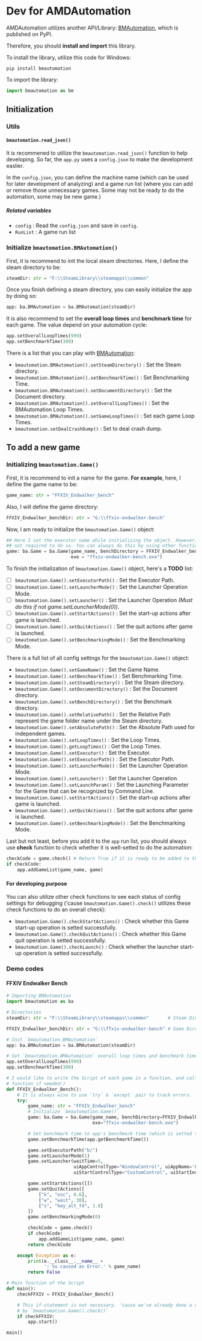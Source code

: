 # Dev for AMDAutomation

AMDAutomation utilizes another API/Library: [BMAutomation]((https://pypi.org/project/bmautomation/)), which is published on PyPI.

Therefore, you should **install and import** this library.

To install the library, utilize this code for Windows:

``` CMD
pip install bmautomation
```

To import the library:

``` Python
import bmautomation as bm
```

## Initialization

### Utils

#### `bmautomation.read_json()`

It is recommened to utilize the `bmautomation.read_json()` function to help developing. So far, the `app.py` uses a `config.json` to make the development easlier.

In the `config.json`, you can define the machine name (which can be used for later development of analyzing) and a game run list (where you can add or remove those unnecessary games. Some may not be ready to do the automation, some may be new game.)

##### Related variables

- `config` : Read the `config.json` and save in `config`.
- `RunList` : A game run list

### Initialize `bmautomation.BMAutomation()`

First, it is recommend to init the local steam directories. Here, I define the steam directory to be:

``` Python
steamDir: str = "F:\\SteamLibrary\\steamapps\\common"
```

Once you finish defining a steam directory, you can easily initialize the app by doing so:

``` Python
app: ba.BMAutomation = ba.BMAutomation(steamDir)
```

It is also recommend to set the **overall loop times** and **benchmark time** for each game. The value depend on your automation cycle:

``` Python
app.setOverallLoopTimes(999)
app.setBenchmarkTime(300)
```

There is a list that you can play with [BMAutomation]((https://pypi.org/project/bmautomation/)):

- `bmautomation.BMAutomation().setSteamDirectory()` : Set the Steam directory.
- `bmautomation.BMAutomation().setBenchmarkTime()` : Set Benchmarking Time.
- `bmautomation.BMAutomation().setDocumentDirectory()` : Set the Document directory.
- `bmautomation.BMAutomation().setOverallLoopTimes()` : Set the BMAutomation Loop Times.
- `bmautomation.BMAutomation().setGameLoopTimes()` : Set each game Loop Times.
- `bmautomation.setDealCrashDump()` : Set to deal crash dump.

## To add a new game

### Initializing `bmautomation.Game()`

First, it is recommend to init a name for the game. **For example**, here, I define the game name to be:

``` Python
game_name: str = "FFXIV_Endwalker_bench"
```

Also, I will define the game directory:

``` Python
FFXIV_Endwalker_benchDir: str = "G:\\ffxiv-endwalker-bench"
```

Now, I am ready to initialize the `bmautomation.Game()` object:

``` Python
## Here I set the executor name while initializing the object. However, it is
## not required to do so. You can always do this by using other functions.
game: ba.Game = ba.Game(game_name, benchDirectory = FFXIV_Endwalker_benchDir,
                        exe = "ffxiv-endwalker-bench.exe")
```

To finish the initialization of `bmautomation.Game()` object, here's a **TODO** list:

- [ ] `bmautomation.Game().setExecutorPath()` : Set the Executor Path.
- [ ] `bmautomation.Game().setLauncherMode()` : Set the Launcher Operation Mode.
- [ ] `bmautomation.Game().setLauncher()` : Set the Launcher Operation _(Must do this if not game.setLauncherMode(0))_.
- [ ] `bmautomation.Game().setStartActions()` : Set the start-up actions after game is launched.
- [ ] `bmautomation.Game().setQuitActions()` : Set the quit actions after game is launched.
- [ ] `bmautomation.Game().setBenchmarkingMode()` : Set the Benchmarking Mode.

There is a full list of all config settings for the `bmautomation.Game()` object:

- `bmautomation.Game().setGameName()` : Set the Game Name.
- `bmautomation.Game().setBenchmarkTime()` : Set Benchmarking Time.
- `bmautomation.Game().setSteamDirectory()` : Set the Steam directory.
- `bmautomation.Game().setDocumentDirectory()` : Set the Document directory.
- `bmautomation.Game().setBenchDirectory()` : Set the Benchmark directory.
- `bmautomation.Game().setRelativePath()` : Set the Relative Path represent the game folder name under the Steam directory.
- `bmautomation.Game().setAbsolutePath()` : Set the Absolute Path used for independent games.
- `bmautomation.Game().setLoopTimes()` : Set the Loop Times.
- `bmautomation.Game().getLoopTimes()` : Get the Loop Times.
- `bmautomation.Game().setExecutor()` : Set the Executor.
- `bmautomation.Game().setExecutorPath()` : Set the Executor Path.
- `bmautomation.Game().setLauncherMode()` : Set the Launcher Operation Mode.
- `bmautomation.Game().setLauncher()` : Set the Launcher Operation.
- `bmautomation.Game().setLaunchParam()` : Set the Launching Parameter for the Game that can be recognized by Command Line.
- `bmautomation.Game().setStartActions()` : Set the start-up actions after game is launched.
- `bmautomation.Game().setQuitActions()` : Set the quit actions after game is launched.
- `bmautomation.Game().setBenchmarkingMode()` : Set the Benchmarking Mode.

Last but not least, before you add it to the `app` run list, you should always use **check** function to check whether it is well-setted to do the automation:

``` Python
checkCode = game.check() # Return True if it is ready to be added to the game list.
if checkCode:
    app.addGameList(game_name, game)
```

#### For developing purpose

You can also utilize other check functions to see each status of config settings for debugging ('cause `bmautomation.Game().check()` utilizes these check functions to do an overall check):

- `bmautomation.Game().checkStartActions()` : Check whether this Game start-up operation is setted successfully.
- `bmautomation.Game().checkQuitActions()` : Check whether this Game quit operation is setted successfully.
- `bmautomation.Game().checkLaunch()` : Check whether the launcher start-up operation is setted successfully.

### Demo codes

#### FFXIV Endwalker Bench

``` Python
# Importing BMAutomation
import bmautomation as ba

# Directories
steamDir: str = "F:\\SteamLibrary\\steamapps\\common"       # Steam Directory

FFXIV_Endwalker_benchDir: str = "G:\\ffxiv-endwalker-bench" # Game Directory

# Init `bmautomation.BMAutomation`
app: ba.BMAutomation = ba.BMAutomation(steamDir)

# Set `bmautomation.BMAutomation` overall loop times and benchmark time (scale: seconds).
app.setOverallLoopTimes(999)
app.setBenchmarkTime(300)

# I would like to write the Script of each game in a function, and call the
# function if needed:)
def FFXIV_Endwalker_Bench():
    # It is always wise to use `try` & `except` pair to track errors.
    try:
        game_name: str = "FFXIV_Endwalker_bench"
        # Initialize `bmautomation.Game()`
        game: ba.Game = ba.Game(game_name, benchDirectory=FFXIV_Endwalker_benchDir,
                                exe="ffxiv-endwalker-bench.exe")

        # Set benchmark time to app's benchmark time (which is setted to 300 seconds; default: 600)
        game.setBenchmarkTime(app.getBenchmarkTime())

        game.setExecutorPath("b/")
        game.setLauncherMode(1)
        game.setLauncher(waitTime=5,
                         uiAppControlType="WindowControl", uiAppName='FINAL FANTASY XIV: Endwalker Benchmark',
                         uiStartControlType="CustomControl", uiStartIndex=20, uiStartName='')

        game.setStartActions([])
        game.setQuitActions([
            ["k", "esc", 0.6],
            ["w", "wait", 30],
            ["s", "key_alt_f4", 1.0]
        ])
        game.setBenchmarkingMode(0)

        checkCode = game.check()
        if checkCode:
            app.addGameList(game_name, game)
        return checkCode

    except Exception as e:
        print(e.__class__.__name__ +
              ': %s caused an Error.' % game_name)
        return False

# Main function of the Script
def main():
    checkFFXIV = FFXIV_Endwalker_Bench()

    # This if-statement is not necessary. 'cause we've already done a check
    # by `bmautomation.Game().check()`
    if checkFFXIV:
        app.start()

main()
```
